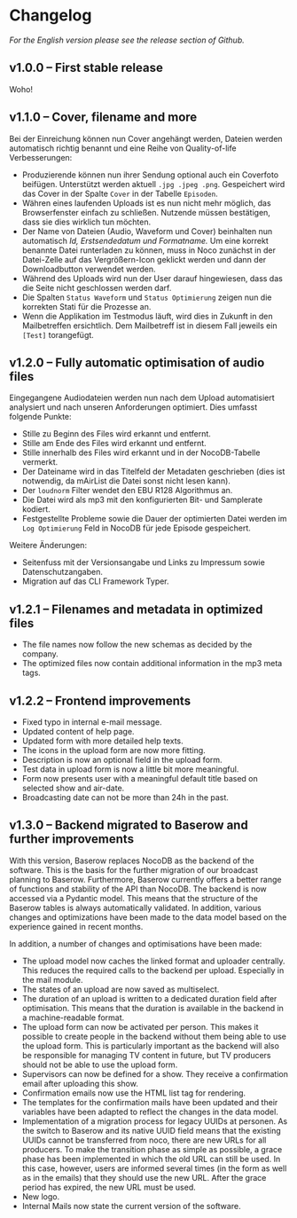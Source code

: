 # Changelog

_For the English version please see the release section of Github._

## v1.0.0 – First stable release

Woho!


## v1.1.0 – Cover, filename and more

Bei der Einreichung können nun Cover angehängt werden, Dateien werden automatisch richtig benannt und eine Reihe von Quality-of-life Verbesserungen:

- Produzierende können nun ihrer Sendung optional auch ein Coverfoto beifügen. Unterstützt werden aktuell `.jpg .jpeg .png`. Gespeichert wird das Cover in der Spalte `Cover` in der Tabelle `Episoden`.
- Währen eines laufenden Uploads ist es nun nicht mehr möglich, das Browserfenster einfach zu schließen. Nutzende müssen bestätigen, dass sie dies wirklich tun möchten.
- Der Name von Dateien (Audio, Waveform und Cover) beinhalten nun automatisch _Id, Erstsendedatum und Formatname._ Um eine korrekt benannte Datei runterladen zu können, muss in Noco zunächst in der Datei-Zelle auf das Vergrößern-Icon geklickt werden und dann der Downloadbutton verwendet werden. 
- Während des Uploads wird nun der User darauf hingewiesen, dass das die Seite nicht geschlossen werden darf.
- Die Spalten `Status Waveform` und `Status Optimierung` zeigen nun die korrekten Stati für die Prozesse an.
- Wenn die Applikation im Testmodus läuft, wird dies in Zukunft in den Mailbetreffen ersichtlich. Dem Mailbetreff ist in diesem Fall jeweils ein `[Test]` torangefügt. 


## v1.2.0 – Fully automatic optimisation of audio files

Eingegangene Audiodateien werden nun nach dem Upload automatisiert analysiert und nach unseren Anforderungen optimiert. Dies umfasst folgende Punkte:

- Stille zu Beginn des Files wird erkannt und entfernt.
- Stille am Ende des Files wird erkannt und entfernt.
- Stille innerhalb des Files wird erkannt und in der NocoDB-Tabelle vermerkt.
- Der Dateiname wird in das Titelfeld der Metadaten geschrieben (dies ist notwendig, da mAirList die Datei sonst nicht lesen kann).
- Der `loudnorm` Filter wendet den EBU R128 Algorithmus an.
- Die Datei wird als mp3 mit den konfigurierten Bit- und Samplerate kodiert.
- Festgestellte Probleme sowie die Dauer der optimierten Datei werden im `Log Optimierung` Feld in NocoDB für jede Episode gespeichert.


Weitere Änderungen:

- Seitenfuss mit der Versionsangabe und Links zu Impressum sowie Datenschutzangaben.
- Migration auf das CLI Framework Typer.


## v1.2.1 – Filenames and metadata in optimized files

- The file names now follow the new schemas as decided by the company.
- The optimized files now contain additional information in the mp3 meta tags.


## v1.2.2 – Frontend improvements

- Fixed typo in internal e-mail message.
- Updated content of help page.
- Updated form with more detailed help texts.
- The icons in the upload form are now more fitting.
- Description is now an optional field in the upload form.
- Test data in upload form is now a little bit more meaningful.
- Form now presents user with a meaningful default title based on selected show and air-date.
- Broadcasting date can not be more than 24h in the past.


## v1.3.0 – Backend migrated to Baserow and further improvements

With this version, Baserow replaces NocoDB as the backend of the software. This is the basis for the further migration of our broadcast planning to Baserow. Furthermore, Baserow currently offers a better range of functions and stability of the API than NocoDB. The backend is now accessed via a Pydantic model. This means that the structure of the Baserow tables is always automatically validated. In addition, various changes and optimizations have been made to the data model based on the experience gained in recent months.

In addition, a number of changes and optimisations have been made:

- The upload model now caches the linked format and uploader centrally. This reduces the required calls to the backend per upload. Especially in the mail module.
- The states of an upload are now saved as multiselect.
- The duration of an upload is written to a dedicated duration field after optimisation. This means that the duration is available in the backend in a machine-readable format.
- The upload form can now be activated per person. This makes it possible to create people in the backend without them being able to use the upload form. This is particularly important as the backend will also be responsible for managing TV content in future, but TV producers should not be able to use the upload form.
- Supervisors can now be defined for a show. They receive a confirmation email after uploading this show.
- Confirmation emails now use the HTML list tag for rendering.
- The templates for the confirmation mails have been updated and their variables have been adapted to reflect the changes in the data model.
- Implementation of a migration process for legacy UUIDs at personen. As the switch to Baserow and its native UUID field means that the existing UUIDs cannot be transferred from noco, there are new URLs for all producers. To make the transition phase as simple as possible, a grace phase has been implemented in which the old URL can still be used. In this case, however, users are informed several times (in the form as well as in the emails) that they should use the new URL. After the grace period has expired, the new URL must be used.
- New logo.
- Internal Mails now state the current version of the software.